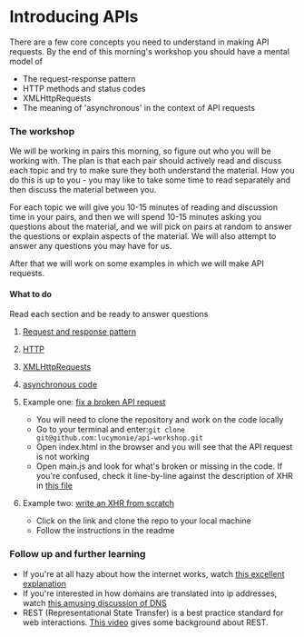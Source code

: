 # Introducing APIs

There are a few core concepts you need to understand in making API requests. By the end of this morning's workshop you should have a mental model of
- The request-response pattern
- HTTP methods and status codes
- XMLHttpRequests
- The meaning of 'asynchronous' in the context of API requests

### The workshop
We will be working in pairs this morning, so figure out who you will be working with. The plan is that each pair should actively read and discuss each topic and try to make sure they both understand the material. How you do this is up to you - you may like to take some time to read separately and then discuss the material between you.

For each topic we will give you 10-15 minutes of reading and discussion time in your pairs, and then we will spend 10-15 minutes asking you questions about the material, and we will pick on pairs at random to answer the questions or explain aspects of the material. We will also attempt to answer any questions you may have for us.

After that we will work on some examples in which we will make API requests.

#### What to do
Read each section and be ready to answer questions  

1. [Request and response pattern](https://github.com/lucymonie/api-workshop/blob/master/01-request-response.md)  

2. [HTTP](https://github.com/lucymonie/api-workshop/blob/master/02-http.md)  

3. [XMLHttpRequests](https://github.com/lucymonie/api-workshop/blob/master/03-xmlhttprequest.md)  

4. [asynchronous code](https://github.com/lucymonie/api-workshop/blob/master/04-asynchonous.md)  

5. Example one: [fix a broken API request](https://github.com/lucymonie/api-workshop/tree/master/api-example)  
    - You will need to clone the repository and work on the code locally
    - Go to your terminal and enter:`git clone git@github.com:lucymonie/api-workshop.git`
    - Open index.html in the browser and you will see that the API request is not working
    - Open main.js and look for what's broken or missing in the code. If you're confused, check it line-by-line against the description of XHR in [this file](https://github.com/lucymonie/api-workshop/blob/master/03-xmlhttprequest.md)

6. Example two: [write an XHR from scratch](https://github.com/skibinska/xhr-workshop)
    - Click on the link and clone the repo to your local machine
    - Follow the instructions in the readme

### Follow up and further learning
- If you're at all hazy about how the internet works, watch [this excellent explanation]( https://www.youtube.com/watch?v=7_LPdttKXPc)
- If you're interested in how domains are translated into ip addresses, watch [this amusing discussion of DNS](https://www.youtube.com/watch?v=72snZctFFtA)
- REST (Representational State Transfer) is a best practice standard for web interactions. [This video](https://www.youtube.com/watch?v=YCcAE2SCQ6k) gives some background about REST.
